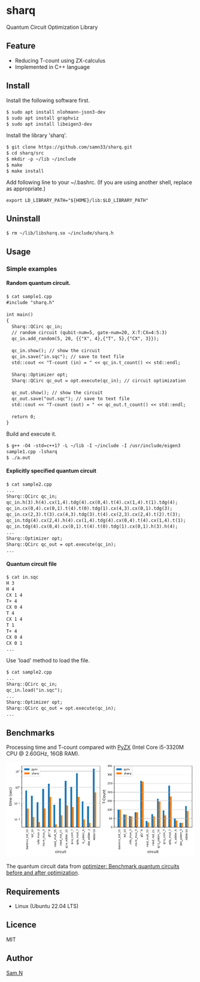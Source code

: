 sharq
=====

Quantum Circuit Optimization Library

## Feature

- Reducing T-count using ZX-calculus
- Implemented in C++ language

## Install

Install the following software first.

    $ sudo apt install nlohmann-json3-dev 
	$ sudo apt install graphviz
	$ sudo apt install libeigen3-dev

Install the library 'sharq'.

	$ git clone https://github.com/samn33/sharq.git
    $ cd sharq/src
    $ mkdir -p ~/lib ~/include
    $ make
    $ make install

Add following line to your ~/.bashrc. (If you are using another shell, replace as appropriate.)

    export LD_LIBRARY_PATH="${HOME}/lib:$LD_LIBRARY_PATH"

## Uninstall

    $ rm ~/lib/libsharq.so ~/include/sharq.h

## Usage

### Simple examples

#### Random quantum circuit.

    $ cat sample1.cpp
    #include "sharq.h"
    
    int main()
    {
      Sharq::QCirc qc_in;
      // random circuit (qubit-num=5, gate-num=20, X:T:CX=4:5:3)
      qc_in.add_random(5, 20, {{"X", 4},{"T", 5},{"CX", 3}});
    
      qc_in.show(); // show the circuit
      qc_in.save("in.sqc"); // save to text file
      std::cout << "T-count (in) = " << qc_in.t_count() << std::endl;
    
      Sharq::Optimizer opt;
      Sharq::QCirc qc_out = opt.execute(qc_in); // circuit optimization
    
      qc_out.show(); // show the circuit
      qc_out.save("out.sqc"); // save to text file
      std::cout << "T-count (out) = " << qc_out.t_count() << std::endl;
    
      return 0;
    }

Build and execute it.

    $ g++ -O4 -std=c++17 -L ~/lib -I ~/include -I /usr/include/eigen3 sample1.cpp -lsharq
	$ ./a.out

#### Explicitly specified quantum circuit

    $ cat sample2.cpp
	...
    Sharq::QCirc qc_in;
    qc_in.h(3).h(4).cx(1,4).tdg(4).cx(0,4).t(4).cx(1,4).t(1).tdg(4);
    qc_in.cx(0,4).cx(0,1).t(4).t(0).tdg(1).cx(4,3).cx(0,1).tdg(3);
    qc_in.cx(2,3).t(3).cx(4,3).tdg(3).t(4).cx(2,3).cx(2,4).t(2).t(3);
    qc_in.tdg(4).cx(2,4).h(4).cx(1,4).tdg(4).cx(0,4).t(4).cx(1,4).t(1);
    qc_in.tdg(4).cx(0,4).cx(0,1).t(4).t(0).tdg(1).cx(0,1).h(3).h(4);
    ...
    Sharq::Optimizer opt;
    Sharq::QCirc qc_out = opt.execute(qc_in);
    ...

#### Quantum circuit file

    $ cat in.sqc
    H 3
    H 4
    CX 1 4
    T+ 4
    CX 0 4
    T 4
    CX 1 4
    T 1
    T+ 4
    CX 0 4
    CX 0 1
    ...

Use 'load' method to load the file.

    $ cat sample2.cpp
	...
    Sharq::QCirc qc_in;
    qc_in.load("in.sqc");
    ...
    Sharq::Optimizer opt;
    Sharq::QCirc qc_out = opt.execute(qc_in);
    ...

## Benchmarks

Processing time and T-count compared with [PyZX](https://github.com/Quantomatic/pyzx) (Intel Core i5-3320M CPU @ 2.60GHz, 16GB RAM).

![benchmarks](/benchmarks/plot.png)

The quantum circuit data from [optimizer: Benchmark quantum circuits before and after optimization](https://github.com/njross/optimizer).

## Requirements

- Linux (Ubuntu 22.04 LTS)

## Licence

MIT

## Author

[Sam.N](http://github.com/samn33)
